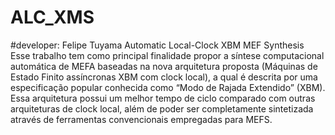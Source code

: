 # ALC_XMS
#developer: Felipe Tuyama
Automatic Local-Clock XBM MEF Synthesis
Esse trabalho tem como principal finalidade propor a síntese computacional automática de MEFA baseadas na nova arquitetura proposta (Máquinas de Estado Finito assíncronas XBM com clock local), a qual é descrita por uma especificação popular conhecida como “Modo de Rajada Extendido” (XBM). Essa arquitetura possui um melhor tempo de ciclo comparado com outras arquiteturas de clock local, além de poder ser completamente sintetizada através de ferramentas convencionais empregadas para MEFS.
